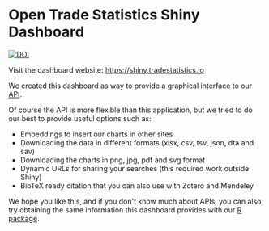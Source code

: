 # Open Trade Statistics Shiny Dashboard

[![DOI](https://zenodo.org/badge/DOI/10.5281/zenodo.3738793.svg)](https://doi.org/10.5281/zenodo.3738793)

Visit the dashboard website: https://shiny.tradestatistics.io

We created this dashboard as  way to provide a graphical interface to our [API](https://api.tradestatistics.io).

Of course the API is more flexible than this application, but we tried to do our best to provide useful options such as: 

* Embeddings to insert our charts in other sites
* Downloading the data in different formats (xlsx, csv, tsv, json, dta and sav)
* Downloading the charts in png, jpg, pdf and svg format
* Dynamic URLs for sharing your searches (this required work outside Shiny)
* BibTeX ready citation that you can also use with Zotero and Mendeley

We hope you like this, and if you don't know much about APIs, you can also try obtaining the same information this dashboard provides with our [R package](https://github.com/ropensci/tradestatistics/).
